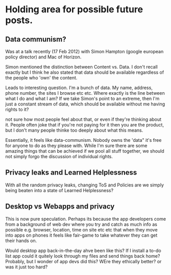 <!--
---
layout: post
title: TBD
author: Amir Chaudhry
excerpt: 
---
-->

# Holding area for possible future posts.

## Data communism?

Was at a talk recently (17 Feb 2012) with Simon Hampton (google european policy director) and Mac of Horizon.

Simon mentioned the distinction between Content vs. Data.  I don't recall exactly but I think he also stated that data should be available regardless of the people who 'own' the content.  

Leads to interesting question.  I'm a bunch of data. My name, address, phone number, the sites I browse etc etc.  Where exactly is the line between what I do and what I am?  If we take Simon's point to an extreme, then I'm just a constant stream of data, which should be available without me having rights to it?  

not sure how most people feel about that, or even if they're thinking about it.  People often joke that if you're not paying for it then you are the product, but I don't many people thinke too deeply about what this means.  

Essentially, it feels like data-communism.  Nobody owns the 'data" it's free for anyone to do as they please with.  While I'm sure there are some amazing things that can be achieved if we pool all stuff together, we should not simply forgo the discussion of individual rights.

## Privacy leaks and Learned Helplessness

With all the random privacy leaks, changing ToS and Policies are we simply being beaten into a state of Learned Helplessness?  


## Desktop vs Webapps and privacy

This is now pure speculation.  Perhaps its because the app developers come from a background of web dev where you try and catch as much info as possible e.g. browser, location, time on site etc etc that when they move into apps on phones it feels like fair-game to take whatever they can get their hands on.

Would desktop app back-in-the-day ahve been like this?  If I install a to-do list app could it quitely look through my files and send things back home?  Probably, but I wonder of app devs did this?  WEre they ethically better? or was it just too hard?




